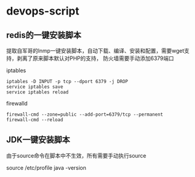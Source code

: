 # devops-script

## redis的一键安装脚本

提取自军哥的lnmp一键安装脚本，自动下载、编译、安装和配置，需要wget支持，剥离了原来脚本默认对PHP的支持， 防火墙需要手动添加6379端口

iptables
```
iptables -D INPUT -p tcp --dport 6379 -j DROP
service iptables save
service iptables reload
```
firewalld
```
firewall-cmd --zone=public --add-port=6379/tcp --permanent
firewall-cmd --reload
```

## JDK一键安装脚本

由于source命令在脚本中不生效，所有需要手动执行source

source /etc/profile
java -version
